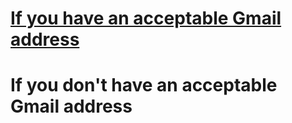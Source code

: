 # [If you have an acceptable Gmail address](https://github.com/623637719/The-Democratization-of-AI/tree/main/1.Use%20chatgpt%20in%20your%20daily%20life/2.Use%20ChatGPT%20from%20the%20official%20website/If%20you%20have%20an%20acceptable%20Gmail%20address)

# If you don't have an acceptable Gmail address

